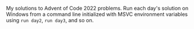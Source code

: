 My solutions to Advent of Code 2022 problems. Run each day's solution on Windows from a command line initialized with MSVC environment variables using `run day2`, `run day3`, and so on.
